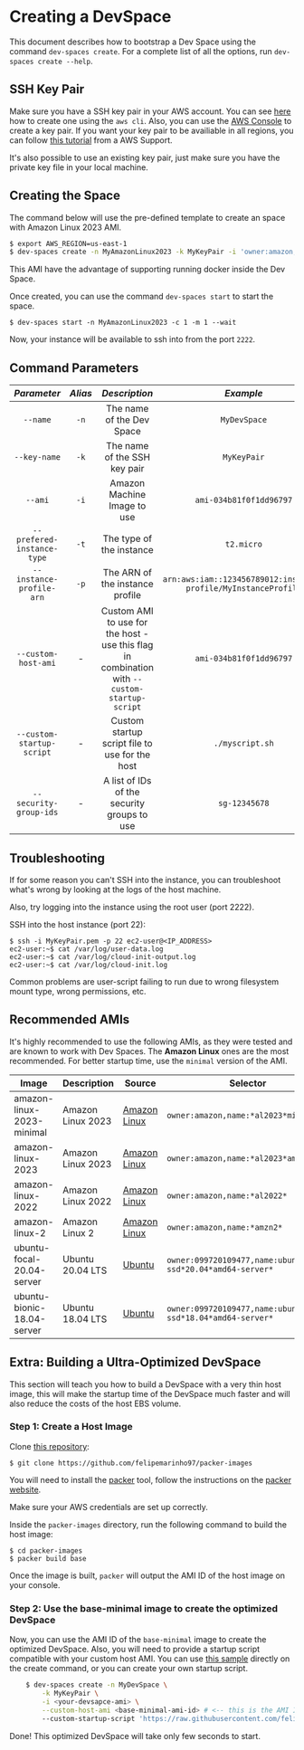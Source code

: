 # Creating a DevSpace

This document describes how to bootstrap a Dev Space using the command `dev-spaces create`. For a complete list of all the options, run `dev-spaces create --help`.

## SSH Key Pair

Make sure you have a SSH key pair in your AWS account. You can see [here](BOOTSTRAPPING.md#create-a-key-pair-to-ssh-into-the-instance) how to create one using the `aws cli`. Also, you can use the [AWS Console](https://docs.aws.amazon.com/AWSEC2/latest/UserGuide/ec2-key-pairs.html#prepare-key-pair) to create a key pair. If you want your key pair to be availiable in all regions, you can follow [this tutorial](https://aws.amazon.com/premiumsupport/knowledge-center/ec2-ssh-key-pair-regions/) from a AWS Support.

It's also possible to use an existing key pair, just make sure you have the private key file in your local machine.

## Creating the Space

The command below will use the pre-defined template to create an space with Amazon Linux 2023 AMI.

```bash
$ export AWS_REGION=us-east-1
$ dev-spaces create -n MyAmazonLinux2023 -k MyKeyPair -i 'owner:amazon,name:*al2023*minimal*'
```

This AMI have the advantage of supporting running docker inside the Dev Space.

Once created, you can use the command `dev-spaces start` to start the space.

    $ dev-spaces start -n MyAmazonLinux2023 -c 1 -m 1 --wait

Now, your instance will be available to ssh into from the port `2222`.

## Command Parameters

_Parameter_|_Alias_|_Description_|_Example_|_Mandatory_
|:--:|:--:|:--:|:--:|:--:|
|`--name`|`-n`|The name of the Dev Space|`MyDevSpace`|✓|
|`--key-name`|`-k`|The name of the SSH key pair|`MyKeyPair`|✓|
|`--ami`|`-i`|Amazon Machine Image to use|`ami-034b81f0f1dd96797`|✓|
|`--prefered-instance-type`|`-t`|The type of the instance|`t2.micro`| |
|`--instance-profile-arn`|`-p`|The ARN of the instance profile|`arn:aws:iam::123456789012:instance-profile/MyInstanceProfile`| |
|`--custom-host-ami`|-|Custom AMI to use for the host - use this flag in combination with `--custom-startup-script`|`ami-034b81f0f1dd96797`| |
|`--custom-startup-script`|-|Custom startup script file to use for the host|`./myscript.sh`| |
|`--security-group-ids`|-|A list of IDs of the security groups to use|`sg-12345678`| |

## Troubleshooting

If for some reason you can't SSH into the instance, you can troubleshoot what's wrong by looking at the logs of the host machine.

Also, try logging into the instance using the root user (port 2222).

SSH into the host instance (port 22):

    $ ssh -i MyKeyPair.pem -p 22 ec2-user@<IP_ADDRESS>
    ec2-user:~$ cat /var/log/user-data.log
    ec2-user:~$ cat /var/log/cloud-init-output.log
    ec2-user:~$ cat /var/log/cloud-init.log

Common problems are user-script failing to run due to wrong filesystem mount type, wrong permissions, etc.

## Recommended AMIs

It's highly recommended to use the following AMIs, as they were tested and are known to work with Dev Spaces. The **Amazon Linux** ones are the most recommended.
For better startup time, use the `minimal` version of the AMI.

| Image | Description | Source | Selector |
| ----- | ----------- | ------ | --------- |
| amazon-linux-2023-minimal | Amazon Linux 2023 | [Amazon Linux](https://aws.amazon.com/linux/amazon-linux-2023/) | `owner:amazon,name:*al2023*minimal*` |
| amazon-linux-2023 | Amazon Linux 2023 | [Amazon Linux](https://aws.amazon.com/linux/amazon-linux-2023/) | `owner:amazon,name:*al2023*ami-2023*` |
| amazon-linux-2022 | Amazon Linux 2022 | [Amazon Linux](https://aws.amazon.com/amazon-linux-2/release-notes/) | `owner:amazon,name:*al2022*` |
| amazon-linux-2 | Amazon Linux 2 | [Amazon Linux](https://aws.amazon.com/amazon-linux-2/release-notes/) | `owner:amazon,name:*amzn2*` |
| ubuntu-focal-20.04-server | Ubuntu 20.04 LTS | [Ubuntu](https://cloud-images.ubuntu.com/focal/current/) | `owner:099720109477,name:ubuntu*hvm-ssd*20.04*amd64-server*` |
| ubuntu-bionic-18.04-server | Ubuntu 18.04 LTS | [Ubuntu](https://cloud-images.ubuntu.com/bionic/current/) | `owner:099720109477,name:ubuntu*hvm-ssd*18.04*amd64-server*` |

## Extra: Building a Ultra-Optimized DevSpace

This section will teach you how to build a DevSpace with a very thin host image, this will make the startup time of the DevSpace much faster and will also reduce the costs of the host EBS volume.

### Step 1: Create a Host Image

Clone [this repository](https://github.com/felipemarinho97/packer-images):

    $ git clone https://github.com/felipemarinho97/packer-images

You will need to install the [packer](https://www.packer.io/) tool, follow the instructions on the [packer website](https://www.packer.io/docs/).

Make sure your AWS credentials are set up correctly.

Inside the `packer-images` directory, run the following command to build the host image:

    $ cd packer-images
    $ packer build base

Once the image is built, `packer` will output the AMI ID of the host image on your console.

### Step 2: Use the base-minimal image to create the optimized DevSpace

Now, you can use the AMI ID of the `base-minimal` image to create the optimized DevSpace. Also, you will need to provide a startup script compatible with your custom host AMI. You can use [this sample](examples/scripts/startup-script.sh) directly on the create command, or you can create your own startup script.

```bash
    $ dev-spaces create -n MyDevSpace \
        -k MyKeyPair \
        -i <your-devsapce-ami> \
        --custom-host-ami <base-minimal-ami-id> # <-- this is the AMI ID of the image created by packer
        --custom-startup-script 'https://raw.githubusercontent.com/felipemarinho97/dev-spaces/master/examples/scripts/startup-script.sh'

```

Done! This optimized DevSpace will take only few seconds to start.
